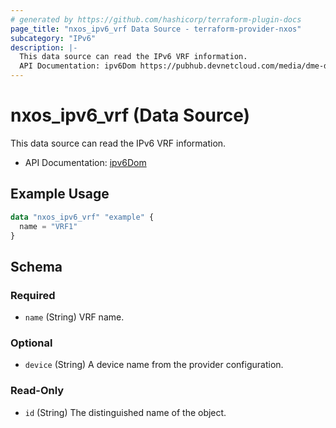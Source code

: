 ```yaml
---
# generated by https://github.com/hashicorp/terraform-plugin-docs
page_title: "nxos_ipv6_vrf Data Source - terraform-provider-nxos"
subcategory: "IPv6"
description: |-
  This data source can read the IPv6 VRF information.
  API Documentation: ipv6Dom https://pubhub.devnetcloud.com/media/dme-docs-10-2-2/docs/Layer%203/ipv6:Dom/
---
```


# nxos_ipv6_vrf (Data Source)

This data source can read the IPv6 VRF information.

- API Documentation: [ipv6Dom](https://pubhub.devnetcloud.com/media/dme-docs-10-2-2/docs/Layer%203/ipv6:Dom/)

## Example Usage

```terraform
data "nxos_ipv6_vrf" "example" {
  name = "VRF1"
}
```

<!-- schema generated by tfplugindocs -->
## Schema

### Required

- `name` (String) VRF name.

### Optional

- `device` (String) A device name from the provider configuration.

### Read-Only

- `id` (String) The distinguished name of the object.
